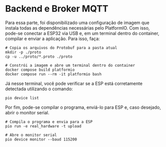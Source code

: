 # Backend e Broker MQTT

Para essa parte, foi disponibilizado uma configuração de imagem que instala todas as dependências necessárias pelo PlatformIO. Com isso, pode-se conectar a ESP32 via USB e, em um terminal dentro do container, compilar e enviar a aplicação. Para isso, faça:

```shell
# Copia os arquivos do Protobuf para a pasta atual
mkdir -p ./proto
cp -u ../proto/*.proto ./proto

# Constrói a imagem e abre um terminal dentro do container
docker compose build platformio
docker compose run --rm -it platformio bash
```

Já nesse terminal, você pode verificar se a ESP está corretamente detectada utilizando o comando:

```shell
pio device list
```

Por fim, pode-se compilar o programa, enviá-lo para ESP e, caso desejado, abrir o monitor serial.

```shell
# Compila o programa e envia para a ESP
pio run -e real_hardware -t upload

# Abre o monitor serial
pio device monitor --baud 115200
```
